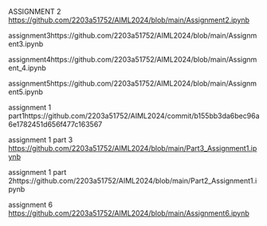 ASSIGNMENT 2 https://github.com/2203a51752/AIML2024/blob/main/Assignment2.ipynb

assignment3https://github.com/2203a51752/AIML2024/blob/main/Assignment3.ipynb

assignment4https://github.com/2203a51752/AIML2024/blob/main/Assignment_4.ipynb

assignment5https://github.com/2203a51752/AIML2024/blob/main/Assignment5.ipynb

assignment 1 part1https://github.com/2203a51752/AIML2024/commit/b155bb3da6bec96a6e1782451d656f477c163567

assignment 1 part 3 https://github.com/2203a51752/AIML2024/blob/main/Part3_Assignment1.ipynb

assignment 1 part 2https://github.com/2203a51752/AIML2024/blob/main/Part2_Assignment1.ipynb

assignment 6 https://github.com/2203a51752/AIML2024/blob/main/Assignment6.ipynb
